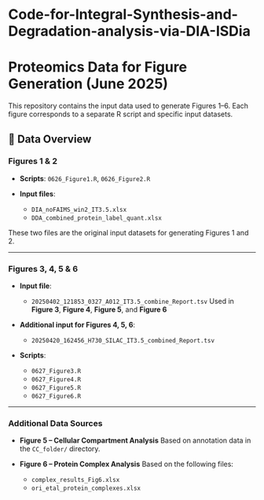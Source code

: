 # Code-for-Integral-Synthesis-and-Degradation-analysis-via-DIA-ISDia


# Proteomics Data for Figure Generation (June 2025)

This repository contains the input data used to generate Figures 1–6. Each figure corresponds to a separate R script and specific input datasets.

## 📂 Data Overview

### Figures 1 & 2

* **Scripts**:
  `0626_Figure1.R`, `0626_Figure2.R`
* **Input files**:

  * `DIA_noFAIMS_win2_IT3.5.xlsx`
  * `DDA_combined_protein_label_quant.xlsx`

These two files are the original input datasets for generating Figures 1 and 2.

---

### Figures 3, 4, 5 & 6

* **Input file**:

  * `20250402_121853_0327_A012_IT3.5_combine_Report.tsv`
    Used in **Figure 3**, **Figure 4**, **Figure 5**, and **Figure 6**

* **Additional input for Figures 4, 5, 6**:

  * `20250420_162456_H730_SILAC_IT3.5_combined_Report.tsv`

* **Scripts**:

  * `0627_Figure3.R`
  * `0627_Figure4.R`
  * `0627_Figure5.R`
  * `0627_Figure6.R`

---

### Additional Data Sources

* **Figure 5 – Cellular Compartment Analysis**
  Based on annotation data in the `CC_folder/` directory.

* **Figure 6 – Protein Complex Analysis**
  Based on the following files:

  * `complex_results_Fig6.xlsx`
  * `ori_etal_protein_complexes.xlsx`

